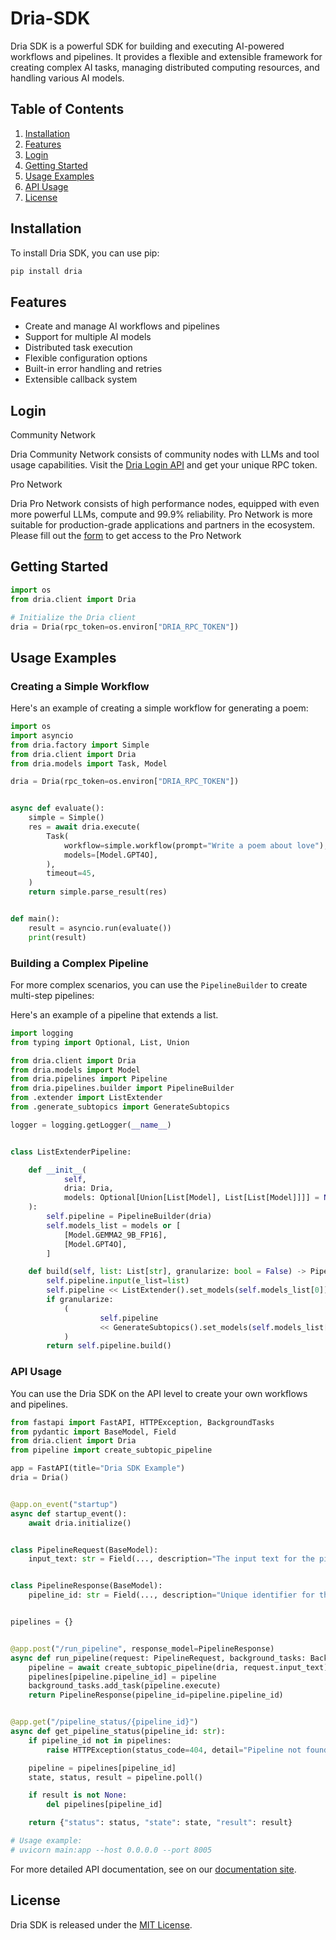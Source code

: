 # Dria-SDK

Dria SDK is a powerful SDK for building and executing AI-powered workflows and pipelines. It provides a flexible and extensible framework for creating complex AI tasks, managing distributed computing resources, and handling various AI models.

## Table of Contents

1. [Installation](#installation)
2. [Features](#features)
3. [Login](#login)
4. [Getting Started](#getting-started)
5. [Usage Examples](#usage-examples)
6. [API Usage](#api-usage)
7. [License](#license)

## Installation

To install Dria SDK, you can use pip:

```bash
pip install dria
```

## Features

- Create and manage AI workflows and pipelines
- Support for multiple AI models
- Distributed task execution
- Flexible configuration options
- Built-in error handling and retries
- Extensible callback system

## Login


Community Network

Dria Community Network consists of community nodes with LLMs and tool usage capabilities. Visit the [Dria Login API](https://dkn.dria.co/auth/generate-token) and get your unique RPC token.

Pro Network

Dria Pro Network consists of high performance nodes, equipped with even more powerful LLMs, compute and 99.9% reliability. Pro Network is more suitable for production-grade applications and partners in the ecosystem. Please fill out the [form](https://forms.gle/yGtLZw3HPW7kgD427) to get access to the Pro Network

## Getting Started

```python
import os
from dria.client import Dria

# Initialize the Dria client
dria = Dria(rpc_token=os.environ["DRIA_RPC_TOKEN"])

```



## Usage Examples

### Creating a Simple Workflow

Here's an example of creating a simple workflow for generating a poem:

```python
import os
import asyncio
from dria.factory import Simple
from dria.client import Dria
from dria.models import Task, Model

dria = Dria(rpc_token=os.environ["DRIA_RPC_TOKEN"])


async def evaluate():
    simple = Simple()
    res = await dria.execute(
        Task(
            workflow=simple.workflow(prompt="Write a poem about love"),
            models=[Model.GPT4O],
        ),
        timeout=45,
    )
    return simple.parse_result(res)


def main():
    result = asyncio.run(evaluate())
    print(result)
```

### Building a Complex Pipeline

For more complex scenarios, you can use the `PipelineBuilder` to create multi-step pipelines:

Here's an example of a pipeline that extends a list.

```python
import logging
from typing import Optional, List, Union

from dria.client import Dria
from dria.models import Model
from dria.pipelines import Pipeline
from dria.pipelines.builder import PipelineBuilder
from .extender import ListExtender
from .generate_subtopics import GenerateSubtopics

logger = logging.getLogger(__name__)


class ListExtenderPipeline:

    def __init__(
            self,
            dria: Dria,
            models: Optional[Union[List[Model], List[List[Model]]]] = None,
    ):
        self.pipeline = PipelineBuilder(dria)
        self.models_list = models or [
            [Model.GEMMA2_9B_FP16],
            [Model.GPT4O],
        ]

    def build(self, list: List[str], granularize: bool = False) -> Pipeline:
        self.pipeline.input(e_list=list)
        self.pipeline << ListExtender().set_models(self.models_list[0]).custom()
        if granularize:
            (
                    self.pipeline
                    << GenerateSubtopics().set_models(self.models_list[1]).custom()
            )
        return self.pipeline.build()


```

### API Usage

You can use the Dria SDK on the API level to create your own workflows and pipelines.

```python
from fastapi import FastAPI, HTTPException, BackgroundTasks
from pydantic import BaseModel, Field
from dria.client import Dria
from pipeline import create_subtopic_pipeline

app = FastAPI(title="Dria SDK Example")
dria = Dria()


@app.on_event("startup")
async def startup_event():
    await dria.initialize()


class PipelineRequest(BaseModel):
    input_text: str = Field(..., description="The input text for the pipelines to process")


class PipelineResponse(BaseModel):
    pipeline_id: str = Field(..., description="Unique identifier for the created pipelines")


pipelines = {}


@app.post("/run_pipeline", response_model=PipelineResponse)
async def run_pipeline(request: PipelineRequest, background_tasks: BackgroundTasks):
    pipeline = await create_subtopic_pipeline(dria, request.input_text)
    pipelines[pipeline.pipeline_id] = pipeline
    background_tasks.add_task(pipeline.execute)
    return PipelineResponse(pipeline_id=pipeline.pipeline_id)


@app.get("/pipeline_status/{pipeline_id}")
async def get_pipeline_status(pipeline_id: str):
    if pipeline_id not in pipelines:
        raise HTTPException(status_code=404, detail="Pipeline not found")

    pipeline = pipelines[pipeline_id]
    state, status, result = pipeline.poll()

    if result is not None:
        del pipelines[pipeline_id]

    return {"status": status, "state": state, "result": result}

# Usage example:
# uvicorn main:app --host 0.0.0.0 --port 8005

```

For more detailed API documentation, see on our [documentation site](https://docs.dria.co).

## License

Dria SDK is released under the [MIT License](https://opensource.org/licenses/MIT).
